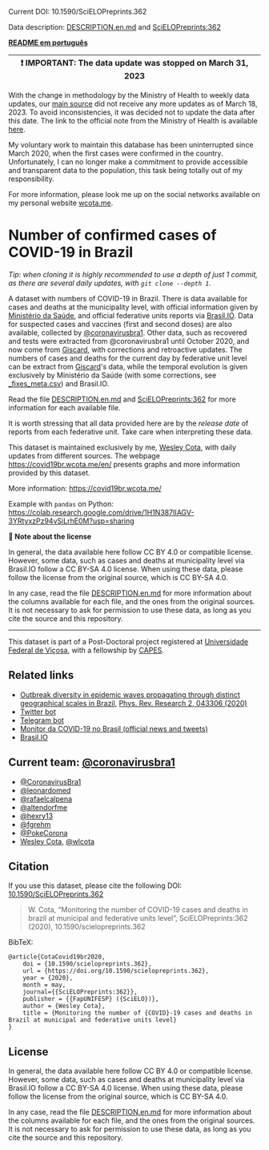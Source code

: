 Current DOI: 10.1590/SciELOPreprints.362

Data description: [DESCRIPTION.en.md](DESCRIPTION.en.md) and [SciELOPreprints:362](https://doi.org/10.1590/SciELOPreprints.362)

[**README em português**](README.md)

| :exclamation:  IMPORTANT: The data update was stopped on March 31, 2023 |
|-----------------------------------------|

With the change in methodology by the Ministry of Health to weekly data updates, our [main source](https://covid.saude.gov.br/) did not receive any more updates as of March 18, 2023. To avoid inconsistencies, it was decided not to update the data after this date. The link to the official note from the Ministry of Health is available [here](https://www.gov.br/saude/pt-br/assuntos/noticias/2023/fevereiro/a-partir-de-marco-paineis-de-monitoramento-da-covid-19-passarao-a-ser-atualizados-semanalmente).

My voluntary work to maintain this database has been uninterrupted since March 2020, when the first cases were confirmed in the country. Unfortunately, I can no longer make a commitment to provide accessible and transparent data to the population, this task being totally out of my responsibility.

For more information, please look me up on the social networks available on my personal website [wcota.me](https://wcota.me/).

# Number of confirmed cases of COVID-19 in Brazil

*Tip: when cloning it is highly recommended to use a depth of just 1 commit, as there are several daily updates, with `git clone --depth 1`.*

A dataset with numbers of COVID-19 in Brazil. There is data available for cases and deaths at the municipality level, with official information given by [Ministério da Saúde](https://covid.saude.gov.br/), and official federative units reports via [Brasil.IO](https://brasil.io/dataset/covid19/caso). Data for suspected cases and vaccines (first and second doses) are also available, collected by [@coronavirusbra1](https://coronavirusbra1.github.io/). Other data, such as recovered and tests were extracted from @coronavirusbra1 until October 2020, and now come from [Giscard](http://www.giscard.com.br/coronavirus/), with corrections and retroactive updates. The numbers of cases and deaths for the current day by federative unit level can be extract from [Giscard](http://www.giscard.com.br/coronavirus/)'s data, while the temporal evolution is given exclusively by Ministério da Saúde (with some corrections, see [
_fixes_meta.csv](
_fixes_meta.csv)) and Brasil.IO.

Read the file [DESCRIPTION.en.md](DESCRIPTION.en.md) and [SciELOPreprints:362](https://doi.org/10.1590/SciELOPreprints.362) for more information for each available file.

It is worth stressing that all data provided here are by the *release date* of reports from each federative unit. Take care when interpreting these data.

This dataset is maintained exclusively by me, [Wesley Cota](https://wesleycota.com/), with daily updates from different sources. The webpage <https://covid19br.wcota.me/en/> presents graphs and more information provided by this dataset.

More information: https://covid19br.wcota.me/

Example with `pandas` on Python: <https://colab.research.google.com/drive/1H1N387IIAGV-3YRtyxzPz94vSiLrhE0M?usp=sharing>

**💬 Note about the license**

In general, the data available here follow CC BY 4.0 or compatible license. However, some data, such as cases and deaths at municipality level via Brasil.IO follow a CC BY-SA 4.0 license. When using these data, please follow the license from the original source, which is CC BY-SA 4.0.

In any case, read the file [DESCRIPTION.en.md](DESCRIPTION.en.md) for more information about the columns available for each file, and the ones from the original sources. It is not necessary to ask for permission to use these data, as long as you cite the source and this repository.

---

This dataset is part of a Post-Doctoral project registered at [Universidade Federal de Viçosa](https://www.ufv.br/), with a fellowship by [CAPES](https://www.gov.br/capes/pt-br).

## Related links

- [Outbreak diversity in epidemic waves propagating through distinct geographical scales in Brazil](https://covidbr.github.io/pub/1), [Phys. Rev. Research 2, 043306 (2020)](https://wcota.me/covid19brmetapop)
- [Twitter bot](https://twitter.com/covid19brbot)
- [Telegram bot](https://t.me/CoronavirusBRBot)
- [Monitor da COVID-19 no Brasil (official news and tweets)](https://covid19br.pub/)
- [Brasil.IO](https://brasil.io/dataset/covid19/caso)

## Current team: [@coronavirusbra1](https://coronavirusbra1.github.io/)

- [@CoronavirusBra1](https://twitter.com/CoronavirusBra1)
- [@leonardomed](https://twitter.com/leonardomed)
- [@rafaelcalpena](https://twitter.com/rafaelcalpena)
- [@altendorfme](https://twitter.com/altendorfme)
- [@hexry13](https://twitter.com/hexry13)
- [@fgrehm](https://twitter.com/fgrehm)
- [@PokeCorona](https://twitter.com/PokeCorona)
- [Wesley Cota](https://wesleycota.com), [@wlcota](https://twitter.com/wlcota)

## Citation

If you use this dataset, please cite the following DOI: [10.1590/SciELOPreprints.362](https://doi.org/10.1590/SciELOPreprints.362)

> W. Cota, “Monitoring the number of COVID-19 cases and deaths in brazil at municipal and federative units level”, SciELOPreprints:362 (2020), 10.1590/scielopreprints.362

BibTeX:

```
@article{CotaCovid19br2020,
    doi = {10.1590/scielopreprints.362},
    url = {https://doi.org/10.1590/scielopreprints.362},
    year = {2020},
    month = may,
    journal={{SciELOPreprints:362}},
    publisher = {{FapUNIFESP} ({SciELO})},
    author = {Wesley Cota},
    title = {Monitoring the number of {COVID}-19 cases and deaths in Brazil at municipal and federative units level}
}
```

## License

In general, the data available here follow CC BY 4.0 or compatible license. However, some data, such as cases and deaths at municipality level via Brasil.IO follow a CC BY-SA 4.0 license. When using these data, please follow the license from the original source, which is CC BY-SA 4.0.

In any case, read the file [DESCRIPTION.en.md](DESCRIPTION.en.md) for more information about the columns available for each file, and the ones from the original sources. It is not necessary to ask for permission to use these data, as long as you cite the source and this repository.
